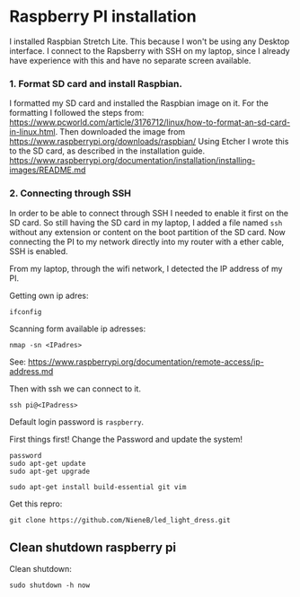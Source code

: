 # Raspberry PI installation

I installed Raspbian Stretch Lite. This because I won't be using any Desktop interface. I connect to the Rapsberry with SSH on my laptop, since I already have experience with this and have no separate screen available.
  
### 1. Format SD card and install Raspbian.
I formatted my SD card and installed the Raspbian image on it. For the formatting I followed the steps from: https://www.pcworld.com/article/3176712/linux/how-to-format-an-sd-card-in-linux.html.
Then downloaded the image from https://www.raspberrypi.org/downloads/raspbian/
Using Etcher I wrote this to the SD card, as described in the installation guide. https://www.raspberrypi.org/documentation/installation/installing-images/README.md

### 2. Connecting through SSH
In order to be able to connect through SSH I needed to enable it first on the SD card. So still having the SD card in my laptop, I added a file named `ssh` without any extension or content on the boot partition of the SD card. Now connecting the PI to my network directly into my router with a ether cable, SSH is enabled.  

From my laptop, through the wifi network, I detected the IP address of my PI.

Getting own ip adres:

	ifconfig

Scanning form available ip adresses:

	nmap -sn <IPadres>

See: https://www.raspberrypi.org/documentation/remote-access/ip-address.md

Then with ssh we can connect to it.

	ssh pi@<IPadress> 

Default login password is `raspberry`.

First things first! Change the Password and update the system!

	password
	sudo apt-get update
	sudo apt-get upgrade

	sudo apt-get install build-essential git vim

Get this repro:

	git clone https://github.com/NieneB/led_light_dress.git

## Clean shutdown raspberry pi

Clean shutdown: 

	sudo shutdown -h now